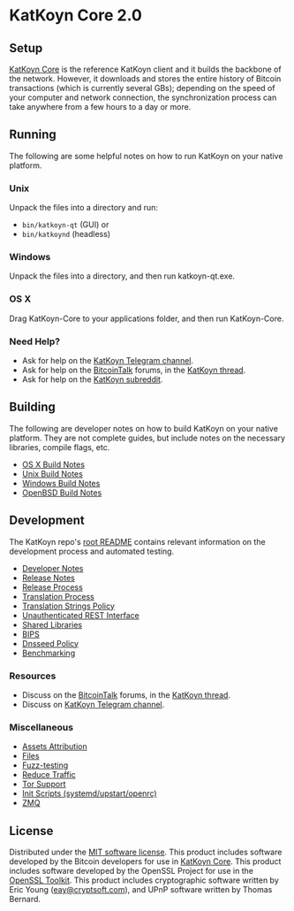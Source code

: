KatKoyn Core 2.0
=====================

Setup
---------------------
[KatKoyn Core](http://katkoyn.com/) is the reference KatKoyn client and it builds the backbone of the network. However, it downloads and stores the entire history of Bitcoin transactions (which is currently several GBs); depending on the speed of your computer and network connection, the synchronization process can take anywhere from a few hours to a day or more.

Running
---------------------
The following are some helpful notes on how to run KatKoyn on your native platform.

### Unix

Unpack the files into a directory and run:

- `bin/katkoyn-qt` (GUI) or
- `bin/katkoynd` (headless)

### Windows

Unpack the files into a directory, and then run katkoyn-qt.exe.

### OS X

Drag KatKoyn-Core to your applications folder, and then run KatKoyn-Core.

### Need Help?

* Ask for help on the [KatKoyn Telegram channel](https://t.me/katkoyns).
* Ask for help on the [BitcoinTalk](https://bitcointalk.org/) forums, in the [KatKoyn thread](https://bitcointalk.org/index.php?topic=1636509.0).
* Ask for help on the [KatKoyn subreddit](https://www.reddit.com/r/katkoyns/).

Building
---------------------
The following are developer notes on how to build KatKoyn on your native platform. They are not complete guides, but include notes on the necessary libraries, compile flags, etc.

- [OS X Build Notes](build-osx.md)
- [Unix Build Notes](build-unix.md)
- [Windows Build Notes](build-windows.md)
- [OpenBSD Build Notes](build-openbsd.md)

Development
---------------------
The KatKoyn repo's [root README](/README.md) contains relevant information on the development process and automated testing.

- [Developer Notes](developer-notes.md)
- [Release Notes](release-notes.md)
- [Release Process](release-process.md)
- [Translation Process](translation_process.md)
- [Translation Strings Policy](translation_strings_policy.md)
- [Unauthenticated REST Interface](REST-interface.md)
- [Shared Libraries](shared-libraries.md)
- [BIPS](bips.md)
- [Dnsseed Policy](dnsseed-policy.md)
- [Benchmarking](benchmarking.md)

### Resources
* Discuss on the [BitcoinTalk](https://bitcointalk.org/) forums, in the [KatKoyn thread](https://bitcointalk.org/index.php?topic=1636509.0).
* Discuss on [KatKoyn Telegram channel](https://t.me/katkoyns).

### Miscellaneous
- [Assets Attribution](assets-attribution.md)
- [Files](files.md)
- [Fuzz-testing](fuzzing.md)
- [Reduce Traffic](reduce-traffic.md)
- [Tor Support](tor.md)
- [Init Scripts (systemd/upstart/openrc)](init.md)
- [ZMQ](zmq.md)

License
---------------------
Distributed under the [MIT software license](/COPYING).
This product includes software developed by the Bitcoin developers for use in [KatKoyn Core](https://www.bitcoin.org/). 
This product includes software developed by the OpenSSL Project for use in the [OpenSSL Toolkit](https://www.openssl.org/). This product includes
cryptographic software written by Eric Young ([eay@cryptsoft.com](mailto:eay@cryptsoft.com)), and UPnP software written by Thomas Bernard.
